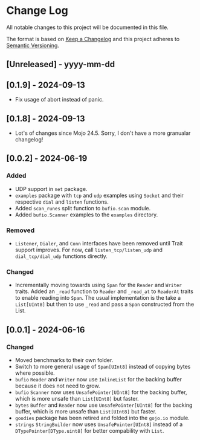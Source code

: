 # Change Log

All notable changes to this project will be documented in this file.

The format is based on [Keep a Changelog](http://keepachangelog.com/)
and this project adheres to [Semantic Versioning](http://semver.org/).

## [Unreleased] - yyyy-mm-dd

## [0.1.9] - 2024-09-13

- Fix usage of abort instead of panic.

## [0.1.8] - 2024-09-13

- Lot's of changes since Mojo 24.5. Sorry, I don't have a more granualar changelog!

## [0.0.2] - 2024-06-19

### Added

- UDP support in `net` package.
- `examples` package with `tcp` and `udp` examples using `Socket` and their respective `dial` and `listen` functions.
- Added `scan_runes` split function to `bufio.scan` module.
- Added `bufio.Scanner` examples to the `examples` directory.

### Removed

- `Listener`, `Dialer`, and `Conn` interfaces have been removed until Trait support improves. For now, call `listen_tcp/listen_udp` and `dial_tcp/dial_udp` functions directly.

### Changed

- Incrementally moving towards using `Span` for the `Reader` and `Writer` traits. Added an `_read` function to `Reader` and `_read_at` to `ReaderAt` traits to enable reading into `Span`. The usual implementation is the take a `List[UInt8]` but then to use `_read` and pass a `Span` constructed from the List.

## [0.0.1] - 2024-06-16

### Changed

- Moved benchmarks to their own folder.
- Switch to more general usage of `Span[UInt8]` instead of copying bytes where possible.
- `bufio` `Reader` and `Writer` now use `InlineList` for the backing buffer because it does not need to grow.
- `bufio` `Scanner` now uses `UnsafePointer[UInt8]` for the backing buffer, which is more unsafe than `List[UInt8]` but faster.
- `bytes` `Buffer` and `Reader` now use `UnsafePointer[UInt8]` for the backing buffer, which is more unsafe than `List[UInt8]` but faster.
- `goodies` package has been retired and folded into the `gojo.io` module.
- `strings` `StringBuilder` now uses `UnsafePointer[UInt8]` instead of a `DTypePointer[DType.uint8]` for better compability with `List`.
